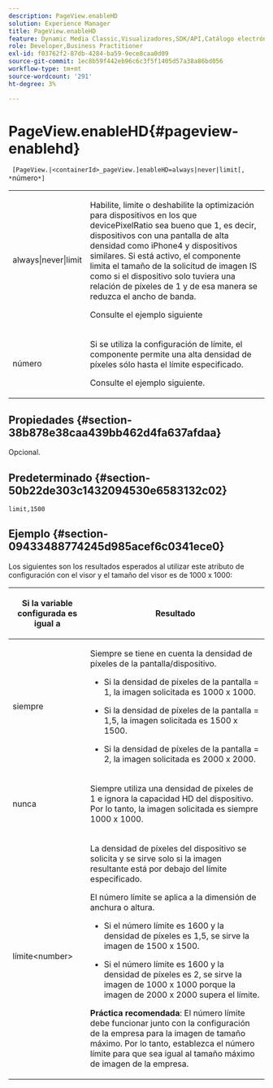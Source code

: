 ```yaml
---
description: PageView.enableHD
solution: Experience Manager
title: PageView.enableHD
feature: Dynamic Media Classic,Visualizadores,SDK/API,Catálogo electrónico
role: Developer,Business Practitioner
exl-id: f03762f2-87db-4284-ba59-9ece8caa0d09
source-git-commit: 1ec8b59f442eb96c6c3f5f1405d57a38a86bd056
workflow-type: tm+mt
source-wordcount: '291'
ht-degree: 3%

---
```


# PageView.enableHD{#pageview-enablehd}

` [PageView.|<containerId>_pageView.]enableHD=always|never|limit[, *`número`*]`

<table id="table_0BEA0B5FFDF64E5594B534B2A87A6D88"> 
 <tbody> 
  <tr> 
   <td colname="col1"> <p> <span class="codeph"> always|never|limit</span> </p> </td> 
   <td colname="col2"> <p> Habilite, limite o deshabilite la optimización para dispositivos en los que <span class="codeph"> devicePixelRatio</span> sea bueno que <span class="codeph"> 1</span>, es decir, dispositivos con una pantalla de alta densidad como iPhone4 y dispositivos similares. Si está activo, el componente limita el tamaño de la solicitud de imagen IS como si el dispositivo solo tuviera una relación de píxeles de <span class="codeph"> 1</span> y de esa manera se reduzca el ancho de banda. </p> <p>Consulte el ejemplo siguiente </p> </td> 
  </tr> 
  <tr> 
   <td colname="col1"> <p> <span class="codeph"><span class="varname"> número</span></span> </p> </td> 
   <td colname="col2"> <p> Si se utiliza la configuración de límite, el componente permite una alta densidad de píxeles sólo hasta el límite especificado. </p> <p>Consulte el ejemplo siguiente. </p> </td> 
  </tr> 
 </tbody> 
</table>

## Propiedades {#section-38b878e38caa439bb462d4fa637afdaa}

Opcional.

## Predeterminado {#section-50b22de303c1432094530e6583132c02}

`limit,1500`

## Ejemplo {#section-09433488774245d985acef6c0341ece0}

Los siguientes son los resultados esperados al utilizar este atributo de configuración con el visor y el tamaño del visor es de 1000 x 1000:

<table id="table_F97FEDA0EE1B4EF6AC9FF9060548ACA4"> 
 <thead> 
  <tr> 
   <th colname="col1" class="entry"> <p>Si la variable configurada es igual a </p> </th> 
   <th colname="col2" class="entry"> <p>Resultado </p> </th> 
  </tr>
 </thead>
 <tbody> 
  <tr> 
   <td colname="col1"> <p><span class="codeph"> siempre</span> </p> </td> 
   <td colname="col2"> <p>Siempre se tiene en cuenta la densidad de píxeles de la pantalla/dispositivo. </p> <p> 
     <ul id="ul_D8F31FDFCDB74B75A3B1BFBEE33AF2E2"> 
      <li id="li_8A1C6DCCE10545349C73029729211BB2"> <p>Si la densidad de píxeles de la pantalla = 1, la imagen solicitada es 1000 x 1000. </p> </li> 
      <li id="li_884156A34AC64B4E9B3ACC4C25EB710F"> <p>Si la densidad de píxeles de la pantalla = 1,5, la imagen solicitada es 1500 x 1500. </p> </li> 
      <li id="li_7EC699284A7F4E679E512C3DA8B5454F"> <p>Si la densidad de píxeles de la pantalla = 2, la imagen solicitada es 2000 x 2000. </p> </li> 
     </ul> </p> </td> 
  </tr> 
  <tr> 
   <td colname="col1"> <p><span class="codeph"> nunca</span> </p> </td> 
   <td colname="col2"> <p>Siempre utiliza una densidad de píxeles de 1 e ignora la capacidad HD del dispositivo. Por lo tanto, la imagen solicitada es siempre 1000 x 1000. </p> </td> 
  </tr> 
  <tr> 
   <td colname="col1"> <p><span class="codeph"> límite&lt;number&gt;</span> </p> </td> 
   <td colname="col2"> <p>La densidad de píxeles del dispositivo se solicita y se sirve solo si la imagen resultante está por debajo del límite especificado. </p> <p>El número límite se aplica a la dimensión de anchura o altura. </p> <p> 
     <ul id="ul_CEC06B2280164951BA1A0ADED99E8050"> 
      <li id="li_CA7A0980ACC54690A4F212DF53E2DC8A"> <p>Si el número límite es 1600 y la densidad de píxeles es 1,5, se sirve la imagen de 1500 x 1500. </p> </li> 
      <li id="li_A4AAD7FBFA0347B082789511CA6768A5"> <p>Si el número límite es 1600 y la densidad de píxeles es 2, se sirve la imagen de 1000 x 1000 porque la imagen de 2000 x 2000 supera el límite. </p> </li> 
     </ul> </p> <p><b>Práctica recomendada</b>: El número límite debe funcionar junto con la configuración de la empresa para la imagen de tamaño máximo. Por lo tanto, establezca el número límite para que sea igual al tamaño máximo de imagen de la empresa. </p> </td> 
  </tr> 
 </tbody> 
</table>
